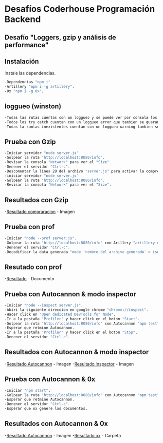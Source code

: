 # Desafíos Coderhouse Programación Backend
## Desafío "Loggers, gzip y análisis de performance" 
## Instalación

Instale las dependencias.
```sh
-Dependencias "npm i"
-Artillery "npm i -g artillery".
-0x "npm i -g 0x".
```

## loggueo (winston)
```sh
-Todas las rutas cuentas con un loggueo y se puede ver por consola los request a las rutas.
-Todos los try catch cuentan con un loggueo error que tambien se guaran en el archivo error.log
-Todas la runtas inexistentes cuentan con un loggueo warning tambien se guaran en el archivo warn.log
```

## Prueba con Gzip
```sh
-Iniciar servidor "node server.js"
-Golpear la ruta "http://localhost:8080/info".
-Revisar la consola "Network" para ver el "Size".
-Denener el servidor "Ctrl-c".
-Descomentar la linea 29 del archivo "server.js" para activar la compresion.
-iniciar servidor "node server.js"
-Golpear la ruta "http://localhost:8080/info".
-Revisar la consola "Network" para ver el "Size".
```
## Resultados con Gzip
-[Resultado compraracion](https://github.com/nzgama/DesafiosCoderProgramacinBackend/blob/LoggersGzipAn%C3%A1lisisPerformance/gzipImg.png) - Imagen

## Prueba con prof
```sh
-Iniciar "node --prof server.js".
-Golpear la ruta "http://localhost:8080/info" con Arillery "artillery quick --count 50 -n 20 http://localhost:8081/info > result_fork.txt".
-Denener el servidor "Ctrl-c".
-Decodificar la data generada "node 'nombre del archivo generado' > isolate-result.txt".
```
## Resutado con prof
-[Resultado](https://github.com/nzgama/DesafiosCoderProgramacinBackend/blob/LoggersGzipAn%C3%A1lisisPerformance/isolate-result.txt) - Documento

## Prueba con Autocannon & modo inspector
```sh
-Iniciar "node --inspect server.js".
-Abiri la siguiente direccion en google chrome "chrome://inspect".
-Hacer click en "Open dedicated DevTools for Node".
-Ir a la pestaña "Profiler" y hacer click en el boton "Start".
-Golpear la ruta "http://localhost:8080/info" con Autocannon "npm test" (en una nueva consola).
-Esperar que retmine Autocannon.
-Ir a la pestaña "Profiler" y hacer click en el boton "Stop".
-Denener el servidor "Ctrl-c".
```
## Resultados con Autocannon & modo inspector
-[Resultado Autocannon](https://github.com/nzgama/DesafiosCoderProgramacinBackend/blob/LoggersGzipAn%C3%A1lisisPerformance/Autocannon.png) - Imagen
-[Resultado Inspector](https://github.com/nzgama/DesafiosCoderProgramacinBackend/blob/LoggersGzipAn%C3%A1lisisPerformance/inspector.png) - Imagen

## Prueba con Autocannon & 0x
```sh
-Iniciar "npm start".
-Golpear la ruta "http://localhost:8080/info" con Autocannon "npm test" (en una nueva consola).
-Esperar que retmine Autocannon.
-Denener el servidor "Ctrl-c".
-Esperar que ox genere los documentos.
```
## Resultados con Autocannon & 0x
-[Resultado Autocannon](https://github.com/nzgama/DesafiosCoderProgramacinBackend/blob/LoggersGzipAn%C3%A1lisisPerformance/Autocannon2.png) - Imagen
-[Resultado ox](https://github.com/nzgama/DesafiosCoderProgramacinBackend/blob/LoggersGzipAn%C3%A1lisisPerformance/prueba0x) - Carpeta

